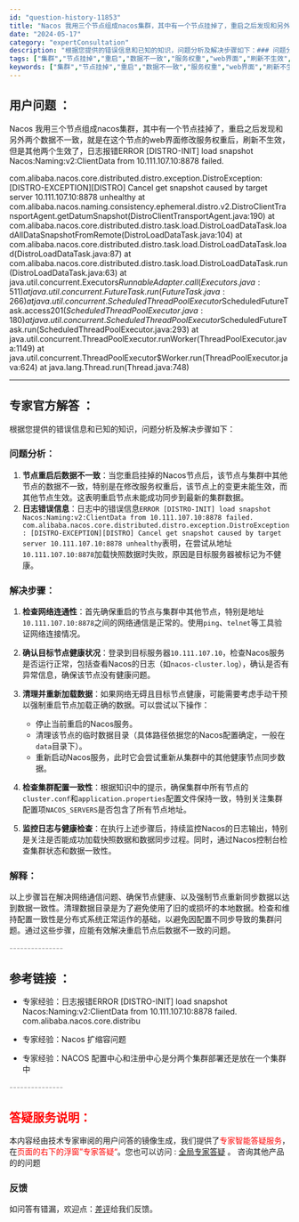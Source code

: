 ```yaml
---
id: "question-history-11853"
title: "Nacos 我用三个节点组成nacos集群，其中有一个节点挂掉了，重启之后发现和另外两个数据不一致，就是在"
date: "2024-05-17"
category: "expertConsultation"
description: "根据您提供的错误信息和已知的知识，问题分析及解决步骤如下：### 问题分析：1. **节点重启后数据不一致**：当您重启挂掉的Nacos节点后，该节点与集群中其他节点的数据不一致，特别是在修改服务权重后，该节点上的变更未能生效，而其他节点生效。这表明重启节点未能成功同步到最新的集群数据。2. **日"
tags: ["集群","节点挂掉","重启","数据不一致","服务权重","web界面","刷新不生效","其他两个生效","日志报错","ERROR","DISTRO-INIT","load snapshot","Nacos:Naming:v2:ClientData","10.111.107.10:8878","failed","DistroException","DISTRO-EXCEPTION","DISTRO","Cancel get snapshot","target server unhealthy","DistroClientTransportAgent","getDatumSnapshot","DistroLoadDataTask","loadAllDataSnapshotFromRemote","load","run","Executors","RunnableAdapter","FutureTask","ScheduledThreadPoolExecutor","ScheduledFutureTask","access","ThreadPoolExecutor","Worker","Thread"]
keywords: ["集群","节点挂掉","重启","数据不一致","服务权重","web界面","刷新不生效","其他两个生效","日志报错","ERROR","DISTRO-INIT","load snapshot","Nacos:Naming:v2:ClientData","10.111.107.10:8878","failed","DistroException","DISTRO-EXCEPTION","DISTRO","Cancel get snapshot","target server unhealthy","DistroClientTransportAgent","getDatumSnapshot","DistroLoadDataTask","loadAllDataSnapshotFromRemote","load","run","Executors","RunnableAdapter","FutureTask","ScheduledThreadPoolExecutor","ScheduledFutureTask","access","ThreadPoolExecutor","Worker","Thread"]
---
```


## 用户问题 ： 
 Nacos 我用三个节点组成nacos集群，其中有一个节点挂掉了，重启之后发现和另外两个数据不一致，就是在这个节点的web界面修改服务权重后，刷新不生效，但是其他两个生效了，日志报错ERROR [DISTRO-INIT] load snapshot Nacos:Naming:v2:ClientData from 10.111.107.10:8878 failed.

com.alibaba.nacos.core.distributed.distro.exception.DistroException: [DISTRO-EXCEPTION][DISTRO] Cancel get snapshot caused by target server 10.111.107.10:8878 unhealthy
at com.alibaba.nacos.naming.consistency.ephemeral.distro.v2.DistroClientTransportAgent.getDatumSnapshot(DistroClientTransportAgent.java:190)
at com.alibaba.nacos.core.distributed.distro.task.load.DistroLoadDataTask.loadAllDataSnapshotFromRemote(DistroLoadDataTask.java:104)
at com.alibaba.nacos.core.distributed.distro.task.load.DistroLoadDataTask.load(DistroLoadDataTask.java:87)
at com.alibaba.nacos.core.distributed.distro.task.load.DistroLoadDataTask.run(DistroLoadDataTask.java:63)
at java.util.concurrent.Executors$RunnableAdapter.call(Executors.java:511)
at java.util.concurrent.FutureTask.run(FutureTask.java:266)
at java.util.concurrent.ScheduledThreadPoolExecutor$ScheduledFutureTask.access$201(ScheduledThreadPoolExecutor.java:180)
at java.util.concurrent.ScheduledThreadPoolExecutor$ScheduledFutureTask.run(ScheduledThreadPoolExecutor.java:293)
at java.util.concurrent.ThreadPoolExecutor.runWorker(ThreadPoolExecutor.java:1149)
at java.util.concurrent.ThreadPoolExecutor$Worker.run(ThreadPoolExecutor.java:624)
at java.lang.Thread.run(Thread.java:748)  

---------------
## 专家官方解答 ：

根据您提供的错误信息和已知的知识，问题分析及解决步骤如下：

### 问题分析：
1. **节点重启后数据不一致**：当您重启挂掉的Nacos节点后，该节点与集群中其他节点的数据不一致，特别是在修改服务权重后，该节点上的变更未能生效，而其他节点生效。这表明重启节点未能成功同步到最新的集群数据。
2. **日志错误信息**：日志中的错误信息`ERROR [DISTRO-INIT] load snapshot Nacos:Naming:v2:ClientData from 10.111.107.10:8878 failed. com.alibaba.nacos.core.distributed.distro.exception.DistroException: [DISTRO-EXCEPTION][DISTRO] Cancel get snapshot caused by target server 10.111.107.10:8878 unhealthy`表明，在尝试从地址`10.111.107.10:8878`加载快照数据时失败，原因是目标服务器被标记为不健康。

### 解决步骤：
1. **检查网络连通性**：首先确保重启的节点与集群中其他节点，特别是地址`10.111.107.10:8878`之间的网络通信是正常的。使用`ping`、`telnet`等工具验证网络连接情况。
   
2. **确认目标节点健康状况**：登录到目标服务器`10.111.107.10`，检查Nacos服务是否运行正常，包括查看Nacos的日志（如`nacos-cluster.log`），确认是否有异常信息，确保该节点没有健康问题。

3. **清理并重新加载数据**：如果网络无碍且目标节点健康，可能需要考虑手动干预以强制重启节点加载正确的数据。可以尝试以下操作：
   - 停止当前重启的Nacos服务。
   - 清理该节点的临时数据目录（具体路径依据您的Nacos配置确定，一般在`data`目录下）。
   - 重新启动Nacos服务，此时它会尝试重新从集群中的其他健康节点同步数据。

4. **检查集群配置一致性**：根据知识中的提示，确保集群中所有节点的`cluster.conf`和`application.properties`配置文件保持一致，特别关注集群配置项`NACOS_SERVERS`是否包含了所有节点地址。

5. **监控日志与健康检查**：在执行上述步骤后，持续监控Nacos的日志输出，特别是关注是否能成功加载快照数据和数据同步过程。同时，通过Nacos控制台检查集群状态和数据一致性。

### 解释：
以上步骤旨在解决网络通信问题、确保节点健康、以及强制节点重新同步数据以达到数据一致性。清理数据目录是为了避免使用了旧的或损坏的本地数据。检查和维持配置一致性是分布式系统正常运作的基础，以避免因配置不同步导致的集群问题。通过这些步骤，应能有效解决重启节点后数据不一致的问题。


<font color="#949494">---------------</font> 


## 参考链接 ：

* 专家经验：日志报错ERROR [DISTRO-INIT] load snapshot Nacos:Naming:v2:ClientData from 10.111.107.10:8878 failed. com.alibaba.nacos.core.distribu 
 
 * 专家经验：Nacos 扩缩容问题 
 
 * 专家经验：NACOS 配置中心和注册中心是分两个集群部署还是放在一个集群中 


 <font color="#949494">---------------</font> 
 


## <font color="#FF0000">答疑服务说明：</font> 

本内容经由技术专家审阅的用户问答的镜像生成，我们提供了<font color="#FF0000">专家智能答疑服务</font>，在<font color="#FF0000">页面的右下的浮窗”专家答疑“</font>。您也可以访问 : [全局专家答疑](https://answer.opensource.alibaba.com/docs/intro) 。 咨询其他产品的的问题

### 反馈
如问答有错漏，欢迎点：[差评](https://ai.nacos.io/user/feedbackByEnhancerGradePOJOID?enhancerGradePOJOId=13825)给我们反馈。

